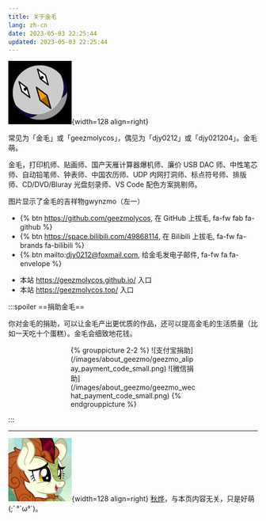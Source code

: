 ```yaml
---
title: 关于金毛
lang: zh-cn
date: 2023-05-03 22:25:44
updated: 2023-05-03 22:25:44
---
```



![gwynzmo](/images/about_geezmo/gwynzmo3_small.png){width=128 align=right}

常见为「金毛」或「geezmolycos」，偶见为「djy0212」或「djy021204」。金毛萌。

金毛，打印机师、贴画师、国产天雁计算器爆机师、廉价 USB DAC 师、中性笔芯师、自动铅笔师、钟表师、中国农历师、UDP 内网打洞师、标点符号师、排版师、CD/DVD/Bluray 光盘刻录师、VS Code 配色方案挑剔师。

图片显示了金毛的吉祥物gwynzmo（左一）

- {% btn https://github.com/geezmolycos, 在 GitHub 上拔毛, fa-fw fab fa-github %}
- {% btn https://space.bilibili.com/49868114, 在 Bilibili 上拔毛, fa-fw fa-brands fa-bilibili %}
- {% btn mailto:djy0212@foxmail.com, 给金毛发电子邮件, fa-fw fa fa-envelope %}

<!-- -->

- 本站 <https://geezmolycos.github.io/> 入口
- 本站 <https://geezmolycos.top/> 入口

:::spoiler ==捐助金毛==

你对金毛的捐助，可以让金毛产出更优质的作品，还可以提高金毛的生活质量（比如一天吃十个蛋糕）。金毛会细致地花钱。

<div style='filter: grayscale(0.7); width: 50%; margin: auto;'><!--这个滤镜是为了让付款码不那么鲜艳，让人更舒适-->
{% grouppicture 2-2 %}
![支付宝捐助](/images/about_geezmo/geezmo_alipay_payment_code_small.png)
![微信捐助](/images/about_geezmo/geezmo_wechat_payment_code_small.png)
{% endgrouppicture %}
</div>

:::

---

![Autumn Blaze](/images/about_geezmo/autumn_blaze_cringe_small.png){width=128 align=right}
[秋烨](https://zh.moegirl.org.cn/%E7%A7%8B%E7%83%A8(%E5%BD%A9%E8%99%B9%E5%B0%8F%E9%A9%AC))，与本页内容无关，只是好萌
(;ﾞ°´ω°´)。
